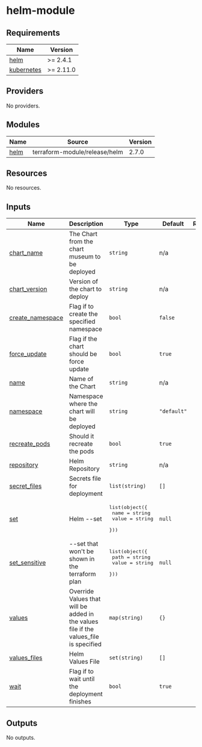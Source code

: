 # helm-module
<!-- BEGIN_TF_DOCS -->
## Requirements

| Name | Version |
|------|---------|
| <a name="requirement_helm"></a> [helm](#requirement\_helm) | >= 2.4.1 |
| <a name="requirement_kubernetes"></a> [kubernetes](#requirement\_kubernetes) | >= 2.11.0 |

## Providers

No providers.

## Modules

| Name | Source | Version |
|------|--------|---------|
| <a name="module_helm"></a> [helm](#module\_helm) | terraform-module/release/helm | 2.7.0 |

## Resources

No resources.

## Inputs

| Name | Description | Type | Default | Required |
|------|-------------|------|---------|:--------:|
| <a name="input_chart_name"></a> [chart\_name](#input\_chart\_name) | The Chart from the chart museum to be deployed | `string` | n/a | yes |
| <a name="input_chart_version"></a> [chart\_version](#input\_chart\_version) | Version of the chart to deploy | `string` | n/a | yes |
| <a name="input_create_namespace"></a> [create\_namespace](#input\_create\_namespace) | Flag if to create the specified namespace | `bool` | `false` | no |
| <a name="input_force_update"></a> [force\_update](#input\_force\_update) | Flag if the chart should be force update | `bool` | `true` | no |
| <a name="input_name"></a> [name](#input\_name) | Name of the Chart | `string` | n/a | yes |
| <a name="input_namespace"></a> [namespace](#input\_namespace) | Namespace where the chart will be deployed | `string` | `"default"` | no |
| <a name="input_recreate_pods"></a> [recreate\_pods](#input\_recreate\_pods) | Should it recreate the pods | `bool` | `true` | no |
| <a name="input_repository"></a> [repository](#input\_repository) | Helm Repository | `string` | n/a | yes |
| <a name="input_secret_files"></a> [secret\_files](#input\_secret\_files) | Secrets file for deployment | `list(string)` | `[]` | no |
| <a name="input_set"></a> [set](#input\_set) | Helm --set | <pre>list(object({<br>    name  = string<br>    value = string<br>  }))</pre> | `null` | no |
| <a name="input_set_sensitive"></a> [set\_sensitive](#input\_set\_sensitive) | --set that won't be shown in the terraform plan | <pre>list(object({<br>    path  = string<br>    value = string<br>  }))</pre> | `null` | no |
| <a name="input_values"></a> [values](#input\_values) | Override Values that will be added in the values file if the values\_file is specified | `map(string)` | `{}` | no |
| <a name="input_values_files"></a> [values\_files](#input\_values\_files) | Helm Values File | `set(string)` | `[]` | no |
| <a name="input_wait"></a> [wait](#input\_wait) | Flag if to wait until the deployment finishes | `bool` | `true` | no |

## Outputs

No outputs.
<!-- END_TF_DOCS -->